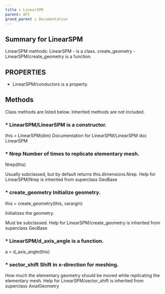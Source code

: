 ```yaml
---
title : LinearSPM
parent: API
grand_parent : Documentation
---
```

## Summary for LinearSPM
LinearSPM methods:
LinearSPM - is a class.
create_geometry - LinearSPM/create_geometry is a function.
## PROPERTIES
* LinearSPM/conductors is a property.

## Methods
Class methods are listed below. Inherited methods are not included.
### * LinearSPM/LinearSPM is a constructor.
this = LinearSPM(dim)
Documentation for LinearSPM/LinearSPM
doc LinearSPM

### * Nrep Number of times to replicate elementary mesh.

Nrep(this)

Usually subclassed, but by default returns
this.dimensions.Nrep.
Help for LinearSPM/Nrep is inherited from superclass GeoBase

### * create_geometry Initialize geometry.

this = create_geometry(this, varargin)

Initializes the geometry.

Must be subclassed.
Help for LinearSPM/create_geometry is inherited from superclass GeoBase

### * LinearSPM/d_axis_angle is a function.
a = d_axis_angle(this)

### * sector_shift Shift in x-direction for meshing.

How much the elementary geometry should be moved while
replicating the elementary mesh.
Help for LinearSPM/sector_shift is inherited from superclass AxialGeometry

